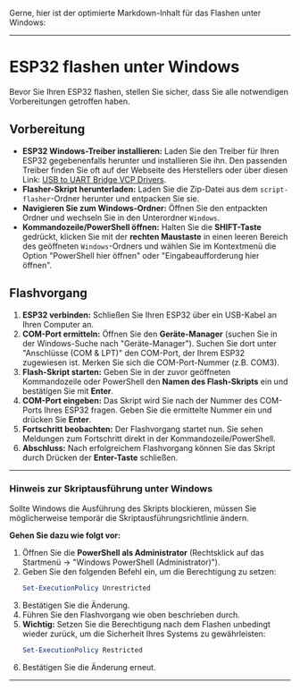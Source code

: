 Gerne, hier ist der optimierte Markdown-Inhalt für das Flashen unter Windows:

-----

# ESP32 flashen unter Windows

Bevor Sie Ihren ESP32 flashen, stellen Sie sicher, dass Sie alle notwendigen Vorbereitungen getroffen haben.

## Vorbereitung

  * **ESP32 Windows-Treiber installieren:** Laden Sie den Treiber für Ihren ESP32 gegebenenfalls herunter und installieren Sie ihn. Den passenden Treiber finden Sie oft auf der Webseite des Herstellers oder über diesen Link: [USB to UART Bridge VCP Drivers](https://www.silabs.com/developer-tools/usb-to-uart-bridge-vcp-drivers?tab=downloads).
  * **Flasher-Skript herunterladen:** Laden Sie die Zip-Datei aus dem `script-flasher`-Ordner herunter und entpacken Sie sie.
  * **Navigieren Sie zum Windows-Ordner:** Öffnen Sie den entpackten Ordner und wechseln Sie in den Unterordner `Windows`.
  * **Kommandozeile/PowerShell öffnen:** Halten Sie die **SHIFT-Taste** gedrückt, klicken Sie mit der **rechten Maustaste** in einen leeren Bereich des geöffneten `Windows`-Ordners und wählen Sie im Kontextmenü die Option "PowerShell hier öffnen" oder "Eingabeaufforderung hier öffnen".

## Flashvorgang

1.  **ESP32 verbinden:** Schließen Sie Ihren ESP32 über ein USB-Kabel an Ihren Computer an.
2.  **COM-Port ermitteln:** Öffnen Sie den **Geräte-Manager** (suchen Sie in der Windows-Suche nach "Geräte-Manager"). Suchen Sie dort unter "Anschlüsse (COM & LPT)" den COM-Port, der Ihrem ESP32 zugewiesen ist. Merken Sie sich die COM-Port-Nummer (z.B. COM3).
3.  **Flash-Skript starten:** Geben Sie in der zuvor geöffneten Kommandozeile oder PowerShell den **Namen des Flash-Skripts** ein und bestätigen Sie mit **Enter**.
4.  **COM-Port eingeben:** Das Skript wird Sie nach der Nummer des COM-Ports Ihres ESP32 fragen. Geben Sie die ermittelte Nummer ein und drücken Sie **Enter**.
5.  **Fortschritt beobachten:** Der Flashvorgang startet nun. Sie sehen Meldungen zum Fortschritt direkt in der Kommandozeile/PowerShell.
6.  **Abschluss:** Nach erfolgreichem Flashvorgang können Sie das Skript durch Drücken der **Enter-Taste** schließen.

-----

### Hinweis zur Skriptausführung unter Windows

Sollte Windows die Ausführung des Skripts blockieren, müssen Sie möglicherweise temporär die Skriptausführungsrichtlinie ändern.

**Gehen Sie dazu wie folgt vor:**

1.  Öffnen Sie die **PowerShell als Administrator** (Rechtsklick auf das Startmenü -\> "Windows PowerShell (Administrator)").
2.  Geben Sie den folgenden Befehl ein, um die Berechtigung zu setzen:
    ```powershell
    Set-ExecutionPolicy Unrestricted
    ```
3.  Bestätigen Sie die Änderung.
4.  Führen Sie den Flashvorgang wie oben beschrieben durch.
5.  **Wichtig:** Setzen Sie die Berechtigung nach dem Flashen unbedingt wieder zurück, um die Sicherheit Ihres Systems zu gewährleisten:
    ```powershell
    Set-ExecutionPolicy Restricted
    ```
6.  Bestätigen Sie die Änderung erneut.

-----